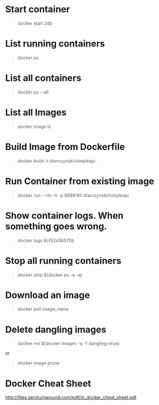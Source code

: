 # Start container
> docker start 2db

# List running containers
> docker ps

# List all containers
> docker ps --all

# List all Images
> docker image ls

# Build Image from Dockerfile
> docker build -t dtarczynski/simpleapi .

# Run Container from existing image
> docker run --rm -it -p 8989:80 dtarczynski/simpleapi

# Show container logs. When something goes wrong.
> docker logs 6cf52a3b570b

# Stop all running containers
> docker stop $(docker ps -a -q)

# Download an image
> docker pull image_name

# Delete dangling images
> docker rmi $(docker images -q -f dangling=true)

or

> docker image prune

# Docker Cheat Sheet
http://files.zeroturnaround.com/pdf/zt_docker_cheat_sheet.pdf
